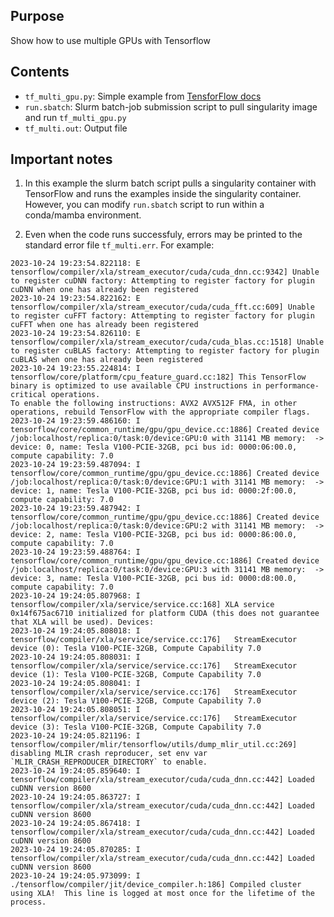 ## Purpose

Show how to use multiple GPUs with Tensorflow

## Contents

- `tf_multi_gpu.py`: Simple example from [TensforFlow docs](https://www.tensorflow.org/guide/keras/distributed_training)
- `run.sbatch`: Slurm batch-job submission script to pull singularity image and run `tf_multi_gpu.py`
- `tf_multi.out`: Output file

## Important notes

1. In this example the slurm batch script pulls a singularity container with TensorFlow and runs the examples inside the singularity container. However, you can modify `run.sbatch` script to run within a conda/mamba environment.

2. Even when the code runs successfuly, errors may be printed to the standard error file `tf_multi.err`. For example:

```
2023-10-24 19:23:54.822118: E tensorflow/compiler/xla/stream_executor/cuda/cuda_dnn.cc:9342] Unable to register cuDNN factory: Attempting to register factory for plugin cuDNN when one has already been registered
2023-10-24 19:23:54.822162: E tensorflow/compiler/xla/stream_executor/cuda/cuda_fft.cc:609] Unable to register cuFFT factory: Attempting to register factory for plugin cuFFT when one has already been registered
2023-10-24 19:23:54.826110: E tensorflow/compiler/xla/stream_executor/cuda/cuda_blas.cc:1518] Unable to register cuBLAS factory: Attempting to register factory for plugin cuBLAS when one has already been registered
2023-10-24 19:23:55.224814: I tensorflow/core/platform/cpu_feature_guard.cc:182] This TensorFlow binary is optimized to use available CPU instructions in performance-critical operations.
To enable the following instructions: AVX2 AVX512F FMA, in other operations, rebuild TensorFlow with the appropriate compiler flags.
2023-10-24 19:23:59.486160: I tensorflow/core/common_runtime/gpu/gpu_device.cc:1886] Created device /job:localhost/replica:0/task:0/device:GPU:0 with 31141 MB memory:  -> device: 0, name: Tesla V100-PCIE-32GB, pci bus id: 0000:06:00.0, compute capability: 7.0
2023-10-24 19:23:59.487094: I tensorflow/core/common_runtime/gpu/gpu_device.cc:1886] Created device /job:localhost/replica:0/task:0/device:GPU:1 with 31141 MB memory:  -> device: 1, name: Tesla V100-PCIE-32GB, pci bus id: 0000:2f:00.0, compute capability: 7.0
2023-10-24 19:23:59.487942: I tensorflow/core/common_runtime/gpu/gpu_device.cc:1886] Created device /job:localhost/replica:0/task:0/device:GPU:2 with 31141 MB memory:  -> device: 2, name: Tesla V100-PCIE-32GB, pci bus id: 0000:86:00.0, compute capability: 7.0
2023-10-24 19:23:59.488764: I tensorflow/core/common_runtime/gpu/gpu_device.cc:1886] Created device /job:localhost/replica:0/task:0/device:GPU:3 with 31141 MB memory:  -> device: 3, name: Tesla V100-PCIE-32GB, pci bus id: 0000:d8:00.0, compute capability: 7.0
2023-10-24 19:24:05.807968: I tensorflow/compiler/xla/service/service.cc:168] XLA service 0x14f675ac6710 initialized for platform CUDA (this does not guarantee that XLA will be used). Devices:
2023-10-24 19:24:05.808018: I tensorflow/compiler/xla/service/service.cc:176]   StreamExecutor device (0): Tesla V100-PCIE-32GB, Compute Capability 7.0
2023-10-24 19:24:05.808031: I tensorflow/compiler/xla/service/service.cc:176]   StreamExecutor device (1): Tesla V100-PCIE-32GB, Compute Capability 7.0
2023-10-24 19:24:05.808041: I tensorflow/compiler/xla/service/service.cc:176]   StreamExecutor device (2): Tesla V100-PCIE-32GB, Compute Capability 7.0
2023-10-24 19:24:05.808051: I tensorflow/compiler/xla/service/service.cc:176]   StreamExecutor device (3): Tesla V100-PCIE-32GB, Compute Capability 7.0
2023-10-24 19:24:05.821196: I tensorflow/compiler/mlir/tensorflow/utils/dump_mlir_util.cc:269] disabling MLIR crash reproducer, set env var `MLIR_CRASH_REPRODUCER_DIRECTORY` to enable.
2023-10-24 19:24:05.859640: I tensorflow/compiler/xla/stream_executor/cuda/cuda_dnn.cc:442] Loaded cuDNN version 8600
2023-10-24 19:24:05.863727: I tensorflow/compiler/xla/stream_executor/cuda/cuda_dnn.cc:442] Loaded cuDNN version 8600
2023-10-24 19:24:05.867418: I tensorflow/compiler/xla/stream_executor/cuda/cuda_dnn.cc:442] Loaded cuDNN version 8600
2023-10-24 19:24:05.870285: I tensorflow/compiler/xla/stream_executor/cuda/cuda_dnn.cc:442] Loaded cuDNN version 8600
2023-10-24 19:24:05.973099: I ./tensorflow/compiler/jit/device_compiler.h:186] Compiled cluster using XLA!  This line is logged at most once for the lifetime of the process.
```

